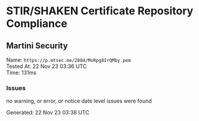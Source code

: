 # STIR/SHAKEN Certificate Repository Compliance

## Martini Security

Name: `https://p.mtsec.me/2884/MoRpg8IrQMby.pem`\
Tested At: 22 Nov 23 03:36 UTC\
Time: 131ms

### Issues

no warning, or error, or notice date level issues were found

Generated: 22 Nov 23 03:38 UTC